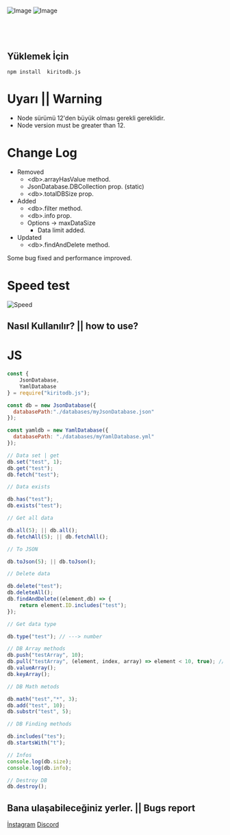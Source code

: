 ![Image](https://img.shields.io/npm/v/kirito.db?color=%2351F9C0&label=Kiritodb.js) 
![Image](https://img.shields.io/npm/dt/kirito.db.svg?color=%2351FC0&maxAge=3600) 
#
<br>

## Yüklemek İçin
```npm
npm install  kiritodb.js
```

# Uyarı || Warning
- Node sürümü 12'den büyük olması gerekli gereklidir.
- Node version must be greater than 12.

# Change Log
- Removed
  - \<db\>.arrayHasValue method.
  - JsonDatabase.DBCollection prop. (static)
  - \<db\>.totalDBSize prop.
- Added
  - \<db\>.filter method.
  - \<db\>.info prop.
  - Options -> maxDataSize
    - Data limit added.
- Updated
  - \<db\>.findAndDelete method.


Some bug fixed and performance improved.

# Speed test
![Speed](https://i.resmim.net/w6lBLB.jpg)

## Nasıl Kullanılır? || how to use?

# JS
```javascript
const {
    JsonDatabase,
    YamlDatabase
} = require("kiritodb.js");

const db = new JsonDatabase({
  databasePath:"./databases/myJsonDatabase.json"
});

const yamldb = new YamlDatabase({
  databasePath: "./databases/myYamlDatabase.yml"
});

// Data set | get
db.set("test", 1);
db.get("test");
db.fetch("test");

// Data exists

db.has("test");
db.exists("test");

// Get all data

db.all(5); || db.all();
db.fetchAll(5); || db.fetchAll();

// To JSON

db.toJson(5); || db.toJson();

// Delete data

db.delete("test");
db.deleteAll();
db.findAndDelete((element,db) => {
    return element.ID.includes("test");
});

// Get data type

db.type("test"); // ---> number

// DB Array methods
db.push("testArray", 10);
db.pull("testArray", (element, index, array) => element < 10, true); // Multiple options = true. (default false)
db.valueArray();
db.keyArray();

// DB Math metods

db.math("test","*", 3);
db.add("test", 10);
db.substr("test", 5);

// DB Finding methods

db.includes("tes");
db.startsWith("t");

// Infos
console.log(db.size);
console.log(db.info);

// Destroy DB
db.destroy();
```
## Bana ulaşabileceğiniz yerler. || Bugs report
[İnstagram](https://www.instagram.com/wioenena.q/)
[Discord](https://discord.gg/BwyEkW4Qax)
